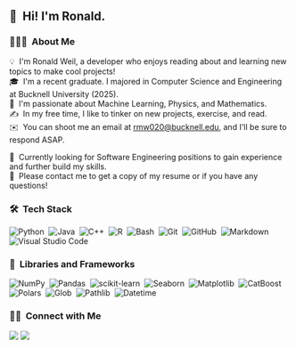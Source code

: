 ## 👋 &nbsp;Hi! I'm Ronald.

### 👨🏻‍💻 &nbsp;About Me

💡 &nbsp;I'm Ronald Weil, a developer who enjoys reading about and learning new topics to make cool projects!\
🎓 &nbsp;I'm a recent graduate. I majored in Computer Science and Engineering at Bucknell University (2025).\
🌱 &nbsp;I'm passionate about Machine Learning, Physics, and Mathematics.\
✍️ &nbsp;In my free time, I like to tinker on new projects, exercise, and read.\
✉️ &nbsp;You can shoot me an email at rmw020@bucknell.edu, and I'll be sure to respond ASAP.


:briefcase: &nbsp;Currently looking for Software Engineering positions to gain experience and further build my skills.\
📄 &nbsp;Please contact me to get a copy of my resume or if you have any questions!

### 🛠 &nbsp;Tech Stack

![Python](https://img.shields.io/badge/-Python-05122A?style=flat&logo=python)&nbsp;
![Java](https://img.shields.io/badge/-Java-05122A?style=flat&logo=Java&logoColor=FFA518)&nbsp;
![C++](https://img.shields.io/badge/-C++-05122A?style=flat&logo=C%2B%2B&logoColor=00599C)&nbsp;
![R](https://img.shields.io/badge/-R-05122A?style=flat&logo=R&logoColor=276DC3)&nbsp;
![Bash](https://img.shields.io/badge/-Bash-05122A?style=flat&logo=GNU-Bash&logoColor=4EAA25)&nbsp;
![Git](https://img.shields.io/badge/-Git-05122A?style=flat&logo=git)&nbsp;
![GitHub](https://img.shields.io/badge/-GitHub-05122A?style=flat&logo=github)&nbsp;
![Markdown](https://img.shields.io/badge/-Markdown-05122A?style=flat&logo=markdown)&nbsp;
![Visual Studio Code](https://img.shields.io/badge/-Visual%20Studio%20Code-05122A?style=flat&logo=visual-studio-code&logoColor=007ACC)&nbsp;

### 🧰 &nbsp;Libraries and Frameworks

![NumPy](https://img.shields.io/badge/-NumPy-05122A?style=flat&logo=numpy)&nbsp;
![Pandas](https://img.shields.io/badge/-Pandas-05122A?style=flat&logo=pandas)&nbsp;
![scikit-learn](https://img.shields.io/badge/-scikit--learn-05122A?style=flat&logo=scikit-learn)&nbsp;
![Seaborn](https://img.shields.io/badge/-Seaborn-05122A?style=flat&logo=seaborn)&nbsp;
![Matplotlib](https://img.shields.io/badge/-Matplotlib-05122A?style=flat&logo=matplotlib)&nbsp;
![CatBoost](https://img.shields.io/badge/-CatBoost-05122A?style=flat&logo=CatBoost)&nbsp;
![Polars](https://img.shields.io/badge/-Polars-05122A?style=flat&logo=Polars)&nbsp;
![Glob](https://img.shields.io/badge/-Glob-05122A?style=flat)&nbsp;
![Pathlib](https://img.shields.io/badge/-Pathlib-05122A?style=flat)&nbsp;
![Datetime](https://img.shields.io/badge/-Datetime-05122A?style=flat)&nbsp;

### 🤝🏻 &nbsp;Connect with Me

<p align="center">

<a href="https://www.linkedin.com/in/ronald-weil-9561a6251"><img src="https://img.shields.io/badge/-Ronald%20Weil-0077B5?style=flat&logo=Linkedin&logoColor=white"/></a>
<a href="mailto:rmw020@bucknell.edu"><img src="https://img.shields.io/badge/-rmw020@bucknell.edu-D14836?style=flat&logo=Gmail&logoColor=white"/></a>
